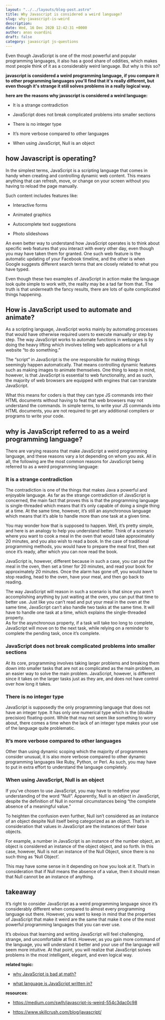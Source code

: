 ```yaml
---
layout: "../../layouts/blog-post.astro"
title: Why Javascript is considered a weird language?
slug: why-javascript-is-weird
description: 
date: Wed, 16 Dec 2020 12:42:31 +0000
author: anas ouardini
draft: false
category: javascript js-questions
---
```



Even though JavaScript is one of the most powerful and popular programming languages, it also has a good share of oddities, which makes most people think of it as a considerably weird language. But why is this so?

**javascript is considered a weird programming language, if you compare it to other programming languages you'll find that it's really different, but even though it's strange it still solves problems in a really logical way.**

**here are the reasons why javascript is considered a weird language:**

- It is a strange contradiction

- JavaScript does not break complicated problems into smaller sections

- There is no integer type

- It’s more verbose compared to other languages

- When using JavaScript, Null is an object

## how Javascript is operating?

In the simplest terms, JavaScript is a scripting language that comes in handy when creating and controlling dynamic web content. This means anything that can refresh, move, or change on your screen without you having to reload the page manually.

Such content includes features like:

- Interactive forms 

- Animated graphics

- Autocomplete text suggestions

- Photo slideshows

An even better way to understand how JavaScript operates is to think about specific web features that you interact with every other day, even though you may have taken them for granted. One such web feature is the automatic updating of your Facebook timeline, and the other is when Google suggests different search terms that are closely related to what you have typed.

Even though these two examples of JavaScript in action make the language look quite simple to work with, the reality may be a tad far from that. The truth is that underneath the fancy results, there are lots of quite complicated things happening.

## How is JavaScript used to automate and animate?

As a scripting language, JavaScript works mainly by automating processes that would have otherwise required users to execute manually or step by step. The way JavaScript works to automate functions in webpages is by doing the heavy lifting which involves telling web applications or a full website “to do something.”

The “script” in JavaScript is the one responsible for making things seemingly happen automatically. That means controlling dynamic features such as making images to animate themselves. One thing to keep in mind, however, is that JavaScript is essential to web functionality, and as such, the majority of web browsers are equipped with engines that can translate JavaScript.

What this means for coders is that they can type JS commands into their HTML documents without having to feat that web browsers may not understand the commands. In simple terms, to write your JS commands into HTML documents, you are not required to get any additional compilers or programs to write your code.

## why is JavaScript referred to as a weird programming language?

There are varying reasons that make JavaScript a weird programming language, and these reasons vary a lot depending on whom you ask. All in all, the following are the most common reasons for JavaScript being referred to as a weird programming language:

### It is a strange contradiction

The contradiction is one of the things that makes Java a powerful and enjoyable language. As far as the strange contradiction of JavaScript is concerned, the main fact that proves this is that the programming language is single-threaded which means that it’s only capable of doing a single thing at a time. At the same time, however, it’s still an asynchronous language which means that it’s able to handle more than one task at a given time.

You may wonder how that is supposed to happen. Well, it’s pretty simple, and here is an analogy to help you understand better. Think of a scenario where you want to cook a meal in the oven that would take approximately 20 minutes, and you also wish to read a book. In the case of traditional programming methods, you would have to prepare the meal first, then eat once it’s ready, after which you can now read the book.

JavaScript is, however, different because in such a case, you can put the meal in the oven, then set a timer for 20 minutes, and read your book for approximately 20 minutes. Once the alarm has gone off, you would have to stop reading, head to the oven, have your meal, and then go back to reading.

The way JavaScript will reason in such a scenario is that since you aren’t accomplishing anything by just waiting at the oven, you can put that time to better use. Just like you can’t read and put your meal in the oven at the same time, JavaScript can’t also handle two tasks at the same time. It will have to handle one task at a time, which explains the single-threaded property.<br>As for the asynchronous property, if a task will take too long to complete, JavaScript will move on to the next task, while relying on a reminder to complete the pending task, once it’s complete.

### JavaScript does not break complicated problems into smaller sections

At its core, programming involves taking larger problems and breaking them down into smaller tasks that are not as complicated as the main problem, as an easier way to solve the main problem. JavaScript, however, is different since it takes on the larger tasks just as they are, and does not have control over how long it takes.

### There is no integer type

JavaScript is supposedly the only programming language that does not have an integer type. It has only one numerical type which is the (double precision) floating-point. While that may not seem like something to worry about, there comes a time when the lack of an integer type makes your use of the language quite problematic.

### It’s more verbose compared to other languages

Other than using dynamic scoping which the majority of programmers consider unusual, it is also more verbose compared to other dynamic programming languages like Ruby, Python, or Perl. As such, you may have to put in extra effort to understand the language completely.

### When using JavaScript, Null is an object

If you’ve chosen to use JavaScript, you may have to redefine your understanding of the word “Null”. Apparently, Null is an object in JavaScript, despite the definition of Null in normal circumstances being “the complete absence of a meaningful value.”

To heighten the confusion even further, Null isn’t considered as an instance of an object despite Null itself being categorized as an object. That’s in consideration that values in JavaScript are the instances of their base objects.

For example, a number in JavaScript is an instance of the number object, an object is considered an instance of the object object, and so forth. In this case, however, Null is not an instance of the Null Object, since there is no such thing as ‘Null Object’.

This may have some sense in it depending on how you look at it. That’s in consideration that if Null means the absence of a value, then it should mean that Null cannot be an instance of anything.

## takeaway

It’s right to consider JavaScript as a weird programming language since it’s considerably different when compared to almost every programming language out there. However, you want to keep in mind that the properties of JavaScript that make it weird are the same that make it one of the most powerful programming languages that you can ever use.

It’s obvious that learning and writing JavaScript will feel challenging, strange, and uncomfortable at first. However, as you gain more command of the language, you will understand it better and your use of the language will seem more intuitive. At that point, you will realize that JavaScript solves problems in the most intelligent, elegant, and even logical way.

**related topic:**

- <a href="/posts/why-javascript-is-bad-at-math/" target="_blank" rel="noreferrer noopener">why JavaScript is bad at math?</a>

- <a href="/posts/what-language-is-javascript-written-in/" target="_blank" rel="noreferrer noopener">what language is JavaScript written in?</a>

**resources**:

- <a href="https://medium.com/swlh/javascript-is-weird-554c3dac0c98" target="_blank" rel="noreferrer noopener nofollow">https://medium.com/swlh/javascript-is-weird-554c3dac0c98</a>

- <a href="https://www.skillcrush.com/blog/javascript/" target="_blank" rel="noreferrer noopener nofollow">https://www.skillcrush.com/blog/javascript/</a>


